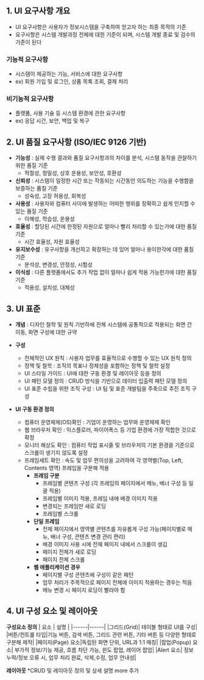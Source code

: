 ## 1. UI 요구사항 개요
- UI 요구사항은 사용자가 정보시스템을 구축하여 얻고자 하는 최종 목적의 기준
- 요구사항은 시스템 개발과정 전체에 대한 기준이 되며, 시스템 개발 종료 및 검수의 기준이 된다

### 기능적 요구사항
- 시스템이 제공하는 기능, 서비스에 대한 요구사항
- ex) 회원 가입 및 로그인, 상품 목록 조회, 결제 처리
### 비기능적 요구사항
- 플랫폼, 사용 기술 등 시스템 환경에 관한 요구사항
- ex) 응답 시간, 보안, 백업 및 복구

## 2. UI 품질 요구사항 (ISO/IEC 9126 기반)
- **기능성** : 실제 수행 결과와 품질 요구사항과의 차이를 분석, 시스템 동작을 관찰하기 위한 품질 기준
  - 적절성, 정밀성, 상호 운용성, 보안성, 호환성
- **신뢰성** : 시스템이 일정한 시간 또는 작동되는 시간동안 의도하는 기능을 수행함을 보증하는 품질 기준
  - 성숙성, 고장 허용성, 회복성
- **사용성** : 사용자와 컴퓨터 사이에 발생하는 어떠한 행위를 정확하고 쉽게 인지할 수 있는 품질 기준
  - 이해성, 학습성, 운용성
- **효율성** : 할당된 시간에 한정된 자원으로 얼마나 빨리 처리할 수 있는가에 대한 품질 기준
  - 시간 효율성, 자원 효율성
- **유지보수성** : 유구사항을 개선하고 확장하는 데 있어 얼마나 용이한각에 대한 품질 기준
  - 분석성, 변경성, 안정성, 시험성
- **이식성** : 다른 플랫폼에서도 추가 작업 없이 얼마나 쉽게 적용 가능한가에 대한 품질 기준
  - 적용성, 설치성, 대체성



## 3. UI 표준
- **개념** : 디자인 철학 및 원칙 기반하에 전체 시스템에 공통적으로 적용되는 화면 간 이동, 화면 구성에 대한 규약


- **구성** 
  - 전체적인 UX 원칙 : 사용자 업무를 효율적으로 수행할 수 있는 UX 원칙 정의
  - 정책 및 철학 : 조직의 목표나 정체성을 포함하는 정책 및 철학 설정
  - UI 스타일 가이드 : UI에 대한 구동 환경 및 레이아웃 등을 정의
  - UI 패턴 모델 정의 : CRUD 방식을 기반으로 데이터 입출력 패턴 모델 정의
  - UI 표준 수립을 위한 조직 구성 : UI 팀 및 표준 개발팀을 주축으로 추진 조직 구성
 
- **UI 구동 환경 정의**
  - 컴퓨터 운영체제(OS)확인 : 기업이 운영하는 업무와 운영체제 확인
  - 웹 브라우저 확인 : 익스플로러, 파이어폭스 등 기업 환경에 가장 적합한 것으로 확정
  - 모니터 해상도 확인 : 컴퓨터 작업 표시줄 및 브라우저의 기본 환경을 기준으로 스크롤이 생기지 않도록 설정
  - 프레임세트 확인 : 속도 및 업무 편의성을 고려하여 각 영역별(Top, Left, Contents 영역) 프레임을 구분해 적용
      - **프레임 구분**
        - 프레임별 콘텐츠 구성 (각  프레임의 페이지에서 메뉴, 배너 구성 등 일괄 적용)
        - 프레임별 이미지 적용, 프레임 내에 배경 이미지 적용
        - 변경되는 프레임만 새로 로딩
        - 프레임별 스크롤
      - **단일 프레임**
        - 전체 페이지에서 영역별 콘텐츠를 자유롭게 구성 가능(페이지별로 메뉴, 배너 구성, 콘텐츠 변경 관리 편리)
        - 배경 이미지 사용 시에 전체 페이지 내에서 스크롤이 생김
        - 페이지 전체가 새로 로딩
        - 페이지 전체 스크롤
      - **웹 애플리케이션 경우**
        - 페이지별 구성 콘텐츠에 구성이 같은 패턴
        - 업무 처리가 주목적으로 페이지 전체에 이미지 적용하는 경우는 적음
        - 메뉴 변경 시 페이지 로딩이 빨라야 함
       

## 4. UI 구성 요소 및 레이아웃

**구성요소 정의**
| 요소 | 설명 |
|------|------|
|그리드(Grid)| 테이블 형태로 UI를 구성|
|버튼/컨트롤 타입|기능 버튼, 검색 버튼, 그리드 관련 버튼, 기타 버튼 등 다양한 형태로 구분해 제작|
|페이지(Page) 요소|독립된 화면 단위, URL과 1:1 매칭|
|팝업(Popup) 요소| 부가적 정보/기능 제공, 흐름 차단 가능, 윈도 팝업, 레이어 팝업|
|Alert 요소| 정보 누락/정보 오류 시, 업무  처리 완료, 삭제,수정, 업무 안내성|

**레이아웃**
*CRUD 및 레이아웃 정의 및 상세 설명 more 추가

